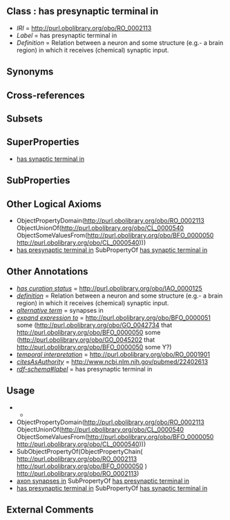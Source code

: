 
## Class : has presynaptic terminal in

 * *IRI* = http://purl.obolibrary.org/obo/RO_0002113
 * *Label* = has presynaptic terminal in
 * *Definition* = Relation between a neuron and some structure (e.g.- a brain region) in which it receives (chemical) synaptic input.

## Synonyms


## Cross-references


## Subsets


## SuperProperties

 * [has synaptic terminal in](../../RO/30/RO_0002130.md)

## SubProperties


## Other Logical Axioms

 * ObjectPropertyDomain(<http://purl.obolibrary.org/obo/RO_0002113> ObjectUnionOf(<http://purl.obolibrary.org/obo/CL_0000540> ObjectSomeValuesFrom(<http://purl.obolibrary.org/obo/BFO_0000050> <http://purl.obolibrary.org/obo/CL_0000540>)))
 * [has presynaptic terminal in](../../RO/13/RO_0002113.md) SubPropertyOf [has synaptic terminal in](../../RO/30/RO_0002130.md)

## Other Annotations

 * *[has curation status](../../IAO/14/IAO_0000114.md)* = http://purl.obolibrary.org/obo/IAO_0000125
 * *[definition](../../IAO/15/IAO_0000115.md)* = Relation between a neuron and some structure (e.g.- a brain region) in which it receives (chemical) synaptic input.
 * *[alternative term](../../IAO/18/IAO_0000118.md)* = synapses in
 * *[expand expression to](../../IAO/24/IAO_0000424.md)* = <http://purl.obolibrary.org/obo/BFO_0000051> some (<http://purl.obolibrary.org/obo/GO_0042734> that <http://purl.obolibrary.org/obo/BFO_0000050> some (<http://purl.obolibrary.org/obo/GO_0045202> that <http://purl.obolibrary.org/obo/BFO_0000050> some Y?)
 * *[temporal interpretation](../../RO/00/RO_0001900.md)* = http://purl.obolibrary.org/obo/RO_0001901
 * *[citesAsAuthority](../../ty/citesAsAuthority.md)* = http://www.ncbi.nlm.nih.gov/pubmed/22402613
 * *[rdf-schema#label](../../el/rdf-schema#label.md)* = has presynaptic terminal in

## Usage

 * -
 * ObjectPropertyDomain(<http://purl.obolibrary.org/obo/RO_0002113> ObjectUnionOf(<http://purl.obolibrary.org/obo/CL_0000540> ObjectSomeValuesFrom(<http://purl.obolibrary.org/obo/BFO_0000050> <http://purl.obolibrary.org/obo/CL_0000540>)))
 * SubObjectPropertyOf(ObjectPropertyChain( <http://purl.obolibrary.org/obo/RO_0002113> <http://purl.obolibrary.org/obo/BFO_0000050> ) <http://purl.obolibrary.org/obo/RO_0002113>)
 * [axon synapses in](../../RO/02/RO_0002102.md) SubPropertyOf [has presynaptic terminal in](../../RO/13/RO_0002113.md)
 * [has presynaptic terminal in](../../RO/13/RO_0002113.md) SubPropertyOf [has synaptic terminal in](../../RO/30/RO_0002130.md)

## External Comments

